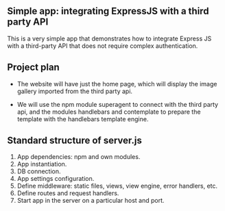 ## Simple app: integrating ExpressJS with a third party API

This is a very simple app that demonstrates how to integrate Express JS with
a third-party API that does not require complex authentication.


## Project plan

* The website will have just the home page, which will display the image gallery
imported from the third party api.

* We will use the npm module superagent to connect with the third party api, and
the modules handlebars and contemplate to prepare the template with the handlebars
template engine.


## Standard structure of server.js

1) App dependencies: npm and own modules.
2) App instantiation.
3) DB connection.
4) App settings configuration.
5) Define middleware: static files, views, view engine, error handlers, etc.
6) Define routes and request handlers.
7) Start app in the server on a particular host and port.